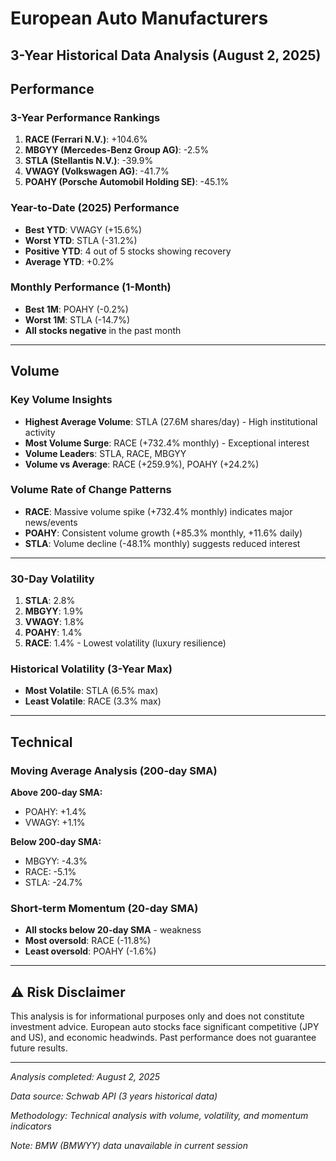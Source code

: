 # European Auto Manufacturers 
## 3-Year Historical Data Analysis (August 2, 2025)
## Performance 

### 3-Year Performance Rankings
1. **RACE (Ferrari N.V.)**: +104.6% 
2. **MBGYY (Mercedes-Benz Group AG)**: -2.5% 
3. **STLA (Stellantis N.V.)**: -39.9% 
4. **VWAGY (Volkswagen AG)**: -41.7% 
5. **POAHY (Porsche Automobil Holding SE)**: -45.1% 

### Year-to-Date (2025) Performance
- **Best YTD**: VWAGY (+15.6%) 
- **Worst YTD**: STLA (-31.2%) 
- **Positive YTD**: 4 out of 5 stocks showing recovery
- **Average YTD**: +0.2% 

### Monthly Performance (1-Month)
- **Best 1M**: POAHY (-0.2%) 
- **Worst 1M**: STLA (-14.7%) 
- **All stocks negative** in the past month

---

## Volume 

### Key Volume Insights
- **Highest Average Volume**: STLA (27.6M shares/day) - High institutional activity
- **Most Volume Surge**: RACE (+732.4% monthly) - Exceptional interest
- **Volume Leaders**: STLA, RACE, MBGYY
- **Volume vs Average**: RACE (+259.9%), POAHY (+24.2%)

### Volume Rate of Change Patterns
- **RACE**: Massive volume spike (+732.4% monthly) indicates major news/events
- **POAHY**: Consistent volume growth (+85.3% monthly, +11.6% daily)
- **STLA**: Volume decline (-48.1% monthly) suggests reduced interest

---

### 30-Day Volatility
1. **STLA**: 2.8% 
2. **MBGYY**: 1.9% 
3. **VWAGY**: 1.8%
4. **POAHY**: 1.4% 
5. **RACE**: 1.4% - Lowest volatility (luxury resilience)

### Historical Volatility (3-Year Max)
- **Most Volatile**: STLA (6.5% max) 
- **Least Volatile**: RACE (3.3% max)

---

## Technical

### Moving Average Analysis (200-day SMA)
**Above 200-day SMA:**
- POAHY: +1.4% 
- VWAGY: +1.1% 

**Below 200-day SMA:**
- MBGYY: -4.3% 
- RACE: -5.1% 
- STLA: -24.7% 

### Short-term Momentum (20-day SMA)
- **All stocks below 20-day SMA** - weakness
- **Most oversold**: RACE (-11.8%)
- **Least oversold**: POAHY (-1.6%)

---

## ⚠️ Risk Disclaimer

This analysis is for informational purposes only and does not constitute investment advice. European auto stocks face significant competitive (JPY and US), and economic headwinds. Past performance does not guarantee future results.


---

*Analysis completed: August 2, 2025*

*Data source: Schwab API (3 years historical data)*

*Methodology: Technical analysis with volume, volatility, and momentum indicators*

*Note: BMW (BMWYY) data unavailable in current session*
